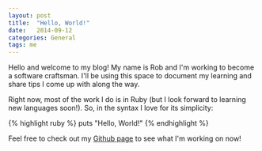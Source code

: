 ```yaml
---
layout: post
title:  "Hello, World!"
date:   2014-09-12 
categories: General
tags: me
---
```


Hello and welcome to my blog! My name is Rob and I'm working to become a software craftsman. I'll be using this space to document my learning and share tips I come up with along the way.

Right now, most of the work I do is in Ruby (but I look forward to learning new languages soon!). So, in the syntax I love for its simplicity:

{% highlight ruby %}
puts "Hello, World!"
{% endhighlight %}

Feel free to check out my [Github page][github-profile] to see what I'm working on now!

[github-profile]:      https://github.com/rmulhol

